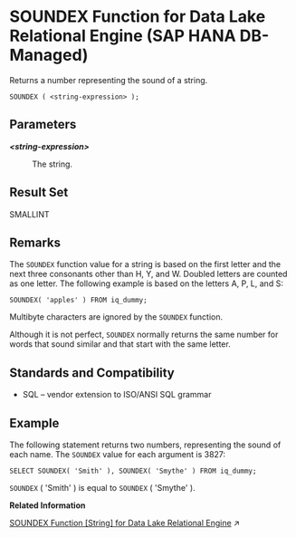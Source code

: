 <!-- loio74cbdbe37b6244ce8ac19780a8962f9e -->

# SOUNDEX Function for Data Lake Relational Engine \(SAP HANA DB-Managed\)

Returns a number representing the sound of a string.



```
SOUNDEX ( <string-expression> );
```



<a name="loio74cbdbe37b6244ce8ac19780a8962f9e__section_iwh_qx5_vrb"/>

## Parameters


<dl>
<dt><b>

*<string-expression\>*

</b></dt>
<dd>

The string.



</dd>
</dl>



<a name="loio74cbdbe37b6244ce8ac19780a8962f9e__section_tkv_qx5_vrb"/>

## Result Set

SMALLINT



<a name="loio74cbdbe37b6244ce8ac19780a8962f9e__section_gm2_rx5_vrb"/>

## Remarks

The `SOUNDEX` function value for a string is based on the first letter and the next three consonants other than H, Y, and W. Doubled letters are counted as one letter. The following example is based on the letters A, P, L, and S:

```
SOUNDEX( 'apples' ) FROM iq_dummy;
```

Multibyte characters are ignored by the `SOUNDEX` function.

Although it is not perfect, `SOUNDEX` normally returns the same number for words that sound similar and that start with the same letter.



<a name="loio74cbdbe37b6244ce8ac19780a8962f9e__section_zcc_sx5_vrb"/>

## Standards and Compatibility

-   SQL – vendor extension to ISO/ANSI SQL grammar



<a name="loio74cbdbe37b6244ce8ac19780a8962f9e__section_i5n_sx5_vrb"/>

## Example

The following statement returns two numbers, representing the sound of each name. The `SOUNDEX` value for each argument is 3827:

```
SELECT SOUNDEX( 'Smith' ), SOUNDEX( 'Smythe' ) FROM iq_dummy;
```

`SOUNDEX` \( 'Smith' \) is equal to `SOUNDEX` \( 'Smythe' \).

**Related Information**  


[SOUNDEX Function \[String\] for Data Lake Relational Engine](https://help.sap.com/viewer/19b3964099384f178ad08f2d348232a9/2024_1_QRC/en-US/a580dde084f21015b422a82fcc67a159.html "Returns a number representing the sound of a string.") :arrow_upper_right:


